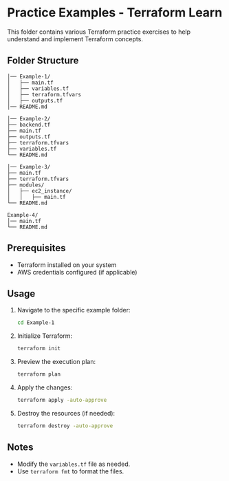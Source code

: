 # Practice Examples - Terraform Learn

This folder contains various Terraform practice exercises to help understand and implement Terraform concepts.

## Folder Structure

```
│── Example-1/
│   ├── main.tf
│   ├── variables.tf
│   ├── terraform.tfvars
│   ├── outputs.tf
│── README.md

│── Example-2/
├── backend.tf
├── main.tf
├── outputs.tf
├── terraform.tfvars
├── variables.tf
└── README.md

│── Example-3/
├── main.tf
├── terraform.tfvars
├── modules/
│   ├── ec2_instance/
│   │   ├── main.tf
└── README.md

Example-4/
│── main.tf
└── README.md
```

## Prerequisites
- Terraform installed on your system
- AWS credentials configured (if applicable)

## Usage
1. Navigate to the specific example folder:
   ```sh
   cd Example-1
   ```
2. Initialize Terraform:
   ```sh
   terraform init
   ```
3. Preview the execution plan:
   ```sh
   terraform plan
   ```
4. Apply the changes:
   ```sh
   terraform apply -auto-approve
   ```
5. Destroy the resources (if needed):
   ```sh
   terraform destroy -auto-approve
   ```

## Notes
- Modify the `variables.tf` file as needed.
- Use `terraform fmt` to format the files.
